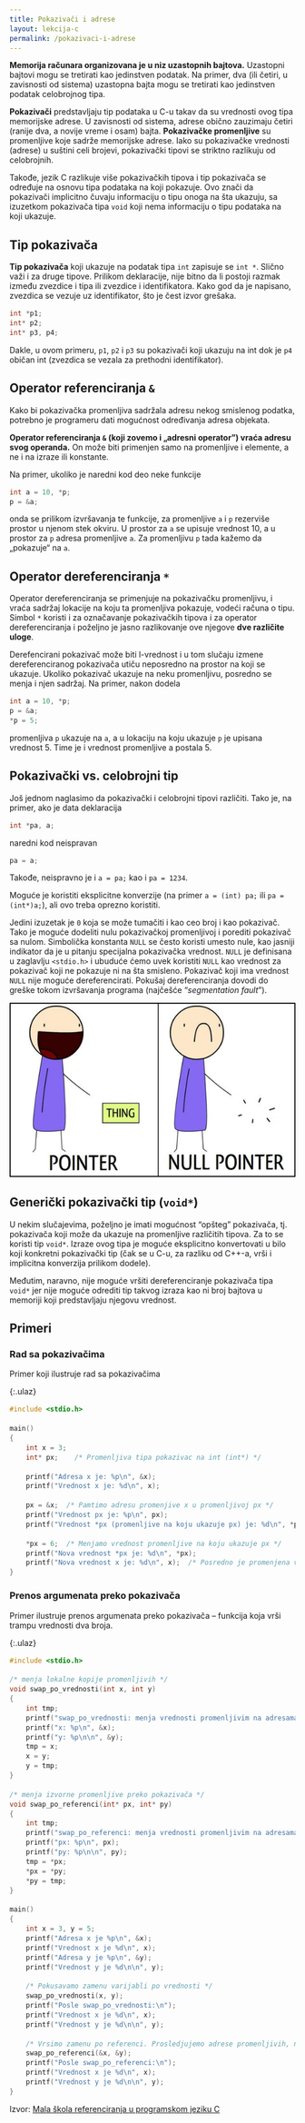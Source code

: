 ```yaml
---
title: Pokazivači i adrese
layout: lekcija-c
permalink: /pokazivaci-i-adrese
---
```


**Memorija računara organizovana je u niz uzastopnih bajtova.** Uzastopni bajtovi mogu se tretirati kao jedinstven podatak. Na primer, dva (ili četiri, u zavisnosti od sistema) uzastopna bajta mogu se tretirati kao jedinstven podatak celobrojnog tipa.

**Pokazivači** predstavljaju tip podataka u C-u takav da su vrednosti ovog tipa memorijske adrese. U zavisnosti od sistema, adrese obično zauzimaju četiri (ranije dva, a novije vreme i osam) bajta. **Pokazivačke promenljive** su promenljive koje sadrže memorijske adrese. Iako su pokazivačke vrednosti (adrese) u suštini celi brojevi, pokazivački tipovi se striktno razlikuju od celobrojnih.

Takođe, jezik C razlikuje više pokazivačkih tipova i tip pokazivača se određuje na osnovu tipa podataka na koji pokazuje. Ovo znači da pokazivači implicitno čuvaju informaciju o tipu onoga na šta ukazuju, sa izuzetkom pokazivača tipa `void` koji nema informaciju o tipu podataka na koji ukazuje.

## Tip pokazivača

**Tip pokazivača** koji ukazuje na podatak tipa `int` zapisuje se `int *`. Slično važi i za druge tipove. Prilikom deklaracije, nije bitno da li postoji razmak između zvezdice i tipa ili zvezdice i identifikatora. Kako god da je napisano, zvezdica se vezuje uz identifikator, što je čest izvor grešaka.

```c
int *p1;
int* p2;
int* p3, p4;
```

Dakle, u ovom primeru, `p1`, `p2` i `p3` su pokazivači koji ukazuju na int dok je `p4` običan int (zvezdica se vezala za prethodni identifikator).

## Operator referenciranja `&`

Kako bi pokazivačka promenljiva sadržala adresu nekog smislenog podatka, potrebno je programeru dati mogućnost određivanja adresa objekata.

**Operator referenciranja `&` (koji zovemo i „adresni operator”) vraća adresu svog operanda.** On može biti primenjen samo na promenljive i elemente, a ne i na izraze ili konstante.

Na primer, ukoliko je naredni kod deo neke funkcije

```c
int a = 10, *p;
p = &a;
```

onda se prilikom izvršavanja te funkcije, za promenljive `a` i `p` rezerviše prostor u njenom stek okviru. U prostor za `a` se upisuje vrednost 10, a u prostor za `p` adresa promenljive `a`. Za promenljivu `p` tada kažemo da „pokazuje“ na `a`.

## Operator dereferenciranja `*`

Operator dereferenciranja se primenjuje na pokazivačku promenljivu, i vraća sadržaj lokacije na koju ta promenljiva pokazuje, vodeći računa o tipu. Simbol `*` koristi i za označavanje pokazivačkih tipova i za operator dereferenciranja i poželjno je jasno razlikovanje ove njegove **dve različite uloge**.

Derefencirani pokazivač može biti l-vrednost i u tom slučaju izmene dereferenciranog pokazivača utiču neposredno na prostor na koji se ukazuje. Ukoliko pokazivač ukazuje na neku promenljivu, posredno se menja i njen sadržaj. Na primer, nakon dodela

```c
int a = 10, *p;
p = &a;
*p = 5;
```

promenljiva `p` ukazuje na `a`, a u lokaciju na koju ukazuje `p` je upisana vrednost 5. Time je i vrednost promenljive a postala 5.

## Pokazivački vs. celobrojni tip

Još jednom naglasimo da pokazivački i celobrojni tipovi različiti. Tako je, na primer, ako je data deklaracija

```c
int *pa, a;
```

naredni kod neispravan

```c
pa = a;
```

Takođe, neispravno je i `a = pa;` kao i `pa = 1234`.

Moguće je koristiti eksplicitne konverzije (na primer `a = (int) pa;` ili `pa = (int*)a;`), ali ovo treba oprezno koristiti.

Jedini izuzetak je `0` koja se može tumačiti i kao ceo broj i kao pokazivač. Tako je moguće dodeliti nulu pokazivačkoj promenljivoj i porediti pokazivač sa nulom. Simbolička konstanta `NULL` se često koristi umesto nule, kao jasniji indikator da je u pitanju specijalna pokazivačka vrednost. `NULL` je definisana u zaglavlju `<stdio.h>` i ubuduće ćemo uvek koristiti `NULL` kao vrednost za pokazivač koji ne pokazuje ni na šta smisleno. Pokazivač koji ima vrednost `NULL` nije moguće dereferencirati. Pokušaj dereferenciranja dovodi do greške tokom izvršavanja programa (najčešće “*segmentation fault*”).

![](/images/fore/null-pokazivac.jpg)

## Generički pokazivački tip (`void*`)

U nekim slučajevima, poželjno je imati mogućnost “opšteg” pokazivača, tj. pokazivača koji može da ukazuje na promenljive različitih tipova. Za to se koristi tip `void*`. Izraze ovog tipa je moguće eksplicitno konvertovati u bilo koji konkretni pokazivački tip (čak se u C-u, za razliku od C++-a, vrši i implicitna konverzija prilikom dodele).

Međutim, naravno, nije moguće vršiti dereferenciranje pokazivača tipa `void*` jer nije moguće odrediti tip takvog izraza kao ni broj bajtova u memoriji koji predstavljaju njegovu vrednost.

## Primeri

### Rad sa pokazivačima

Primer koji ilustruje rad sa pokazivačima

{:.ulaz}
```c
#include <stdio.h>

main()
{
    int x = 3;
    int* px;    /* Promenljiva tipa pokazivac na int (int*) */

    printf("Adresa x je: %p\n", &x);
    printf("Vrednost x je: %d\n", x);

    px = &x;  /* Pamtimo adresu promenjive x u promenljivoj px */
    printf("Vrednost px je: %p\n", px);
    printf("Vrednost *px (promenljive na koju ukazuje px) je: %d\n", *px);

    *px = 6;  /* Menjamo vrednost promenljive na koju ukazuje px */
    printf("Nova vrednost *px je: %d\n", *px);
    printf("Nova vrednost x je: %d\n", x);  /* Posredno je promenjena vrednost x */
}
```

### Prenos argumenata preko pokazivača

Primer ilustruje prenos argumenata preko pokazivača – funkcija koja vrši trampu vrednosti dva broja.

{:.ulaz}
```c
#include <stdio.h>

/* menja lokalne kopije promenljivih */
void swap_po_vrednosti(int x, int y)
{
    int tmp;
    printf("swap_po_vrednosti: menja vrednosti promenljivim na adresama: \n");
    printf("x: %p\n", &x);
    printf("y: %p\n\n", &y);
    tmp = x;
    x = y;
    y = tmp;
}

/* menja izvorne promenljive preko pokazivača */
void swap_po_referenci(int* px, int* py)
{
    int tmp;
    printf("swap_po_referenci: menja vrednosti promenljivim na adresama: \n");
    printf("px: %p\n", px);
    printf("py: %p\n\n", py);
    tmp = *px;
    *px = *py;
    *py = tmp;
}

main()
{
    int x = 3, y = 5;
    printf("Adresa x je %p\n", &x);
    printf("Vrednost x je %d\n", x);
    printf("Adresa y je %p\n", &y);
    printf("Vrednost y je %d\n\n", y);

    /* Pokusavamo zamenu varijabli po vrednosti */
    swap_po_vrednosti(x, y);
    printf("Posle swap_po_vrednosti:\n");
    printf("Vrednost x je %d\n", x);
    printf("Vrednost y je %d\n\n", y);

    /* Vrsimo zamenu po referenci. Prosledjujemo adrese promenljivih, ne njihove vrednosti */
    swap_po_referenci(&x, &y);
    printf("Posle swap_po_referenci:\n");
    printf("Vrednost x je %d\n", x);
    printf("Vrednost y je %d\n\n", y);
}
```

Izvor: [Mala škola referenciranja u programskom jeziku C](http://poincare.matf.bg.ac.rs/~jelenagr/2d/MalaSkolaPokazivaca.pdf)
